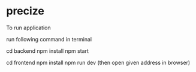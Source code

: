 # precize

To run application 

run following command in terminal

cd backend
npm install
npm start


cd frontend
npm install
npm run dev
(then open given address in browser)
